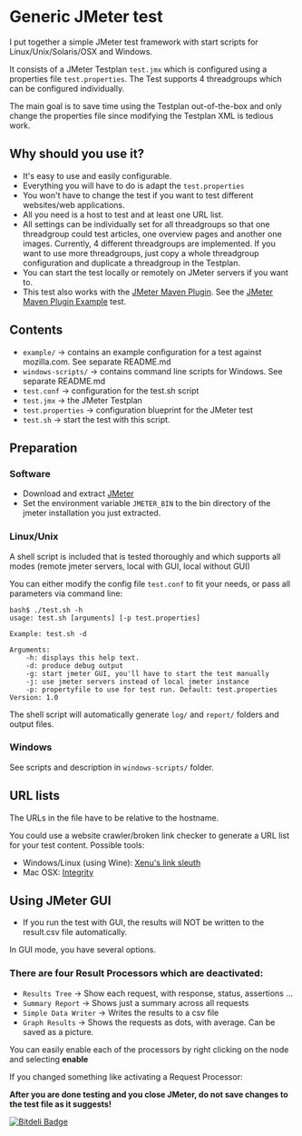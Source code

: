 # Generic JMeter test #

I put together a simple JMeter test framework with start scripts for Linux/Unix/Solaris/OSX and Windows.

It consists of a JMeter Testplan `test.jmx` which is configured using a properties file `test.properties`.
The Test supports 4 threadgroups which can be configured individually.

The main goal is to save time using the Testplan out-of-the-box and only change the properties file since modifying the Testplan XML is tedious work.

## Why should you use it? ##

 * It's easy to use and easily configurable.
 * Everything you will have to do is adapt the `test.properties`
 * You won't have to change the test if you want to test different websites/web applications.
 * All you need is a host to test and at least one URL list.
 * All settings can be individually set for all threadgroups so that one threadgroup could test articles, one overview pages and another one images. Currently, 4 different threadgroups are implemented. If you want to use more threadgroups, just copy a whole threadgroup configuration and duplicate a threadgroup in the Testplan.
 * You can start the test locally or remotely on JMeter servers if you want to.
 * This test also works with the [JMeter Maven Plugin][1]. See the [JMeter Maven Plugin Example][5] test.

## Contents ##

 * `example/` -> contains an example configuration for a test against mozilla.com. See separate README.md
 * `windows-scripts/` -> contains command line scripts for Windows. See separate README.md
 * `test.conf` -> configuration for the test.sh script
 * `test.jmx` -> the JMeter Testplan
 * `test.properties` -> configuration blueprint for the JMeter test
 * `test.sh` -> start the test with this script.

## Preparation ##

### Software ###

 * Download and extract [JMeter][2]
 * Set the environment variable `JMETER_BIN` to the bin directory of the jmeter installation you just extracted.

### Linux/Unix

A shell script is included that is tested thoroughly and which supports all modes (remote jmeter servers, local with GUI, local without GUI)

You can either modify the config file `test.conf` to fit your needs, or pass all parameters via command line:

    bash$ ./test.sh -h
    usage: test.sh [arguments] [-p test.properties]

    Example: test.sh -d

    Arguments:
        -h: displays this help text.
        -d: produce debug output
        -g: start jmeter GUI, you'll have to start the test manually
        -j: use jmeter servers instead of local jmeter instance
        -p: propertyfile to use for test run. Default: test.properties
    Version: 1.0

The shell script will automatically generate `log/` and `report/` folders and output files.

### Windows

See scripts and description in `windows-scripts/` folder.

## URL lists ##

The URLs in the file have to be relative to the hostname.

You could use a website crawler/broken link checker to generate a URL list for your test content. Possible tools:

 * Windows/Linux (using Wine): [Xenu's link sleuth][3]
 * Mac OSX: [Integrity][4]

## Using JMeter GUI ##

 * If you run the test with GUI, the results will NOT be written to the result.csv file automatically.

In GUI mode, you have several options.

### There are four Result Processors which are deactivated: ###

 * `Results Tree` -> Show each request, with response, status, assertions ...
 * `Summary Report` -> Shows just a summary across all requests
 * `Simple Data Writer` -> Writes the results to a csv file
 * `Graph Results` -> Shows the requests as dots, with average. Can be saved as a picture.

You can easily enable each of the processors by right clicking on the node and selecting **enable**

If you changed something like activating a Request Processor:

**After you are done testing and you close JMeter, do not save changes to the test file as it suggests!**

[1]:    http://jmeter.lazerycode.com                                "JMeter Maven Plugin"
[2]:    http://jakarta.apache.org/jmeter/                           "JMeter"
[3]:    http://home.snafu.de/tilman/xenulink.html                   "Xenu's link sleuth"
[4]:    http://peacockmedia.co.uk/integrity/                        "Integrity"
[5]:    https://github.com/afranken/jmeter-maven-plugin-example     "JMeter Maven Plugin Example"


[![Bitdeli Badge](https://d2weczhvl823v0.cloudfront.net/afranken/generic-jmeter-test/trend.png)](https://bitdeli.com/free "Bitdeli Badge")


